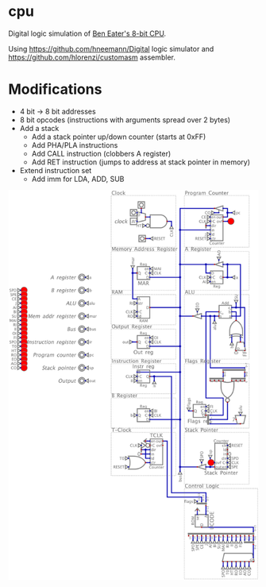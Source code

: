 # cpu
Digital logic simulation of [Ben Eater's 8-bit CPU](https://eater.net/8bit).

Using https://github.com/hneemann/Digital logic simulator and https://github.com/hlorenzi/customasm assembler.

# Modifications
- 4 bit -> 8 bit addresses
- 8 bit opcodes (instructions with arguments spread over 2 bytes)
- Add a stack
  - Add a stack pointer up/down counter (starts at 0xFF)
  - Add PHA/PLA instructions
  - Add CALL instruction (clobbers A register)
  - Add RET instruction (jumps to address at stack pointer in memory)
- Extend instruction set
  - Add imm for LDA, ADD, SUB

![picture of circuit](https://github.com/BenG49/cpu/blob/main/cpu.png?raw=true)
